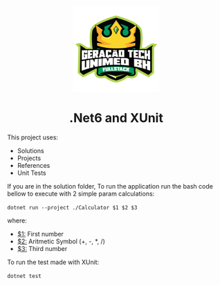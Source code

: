 <div align="center">
<img src="./Assets/GeracaoTechUnimedBHFullstack-Logo.png" alt="Bootcamp Logo" width="200px" height="200px">
<h1>.Net6 and XUnit</h1>
</div>

This project uses:
- Solutions
- Projects
- References
- Unit Tests

If you are in the solution folder, To run the application run the bash code bellow to execute with 2 simple param calculations:

```dotnet run --project ./Calculator $1 $2 $3```

where:
- [$1:]() First number
- [$2:]() Aritmetic Symbol (+, -, *, /)
- [$3:]() Third number

To run the test made with XUnit:

```dotnet test```
